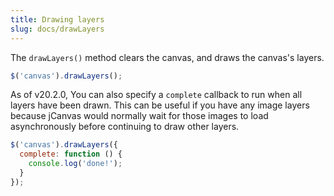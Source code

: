 ```yaml
---
title: Drawing layers
slug: docs/drawLayers
---
```


The `drawLayers()` method clears the canvas, and draws the canvas's layers.

```js
$('canvas').drawLayers();
```

As of v20.2.0, You can also specify a `complete` callback to run when all layers have been drawn. This can be useful if you have any image layers because jCanvas would normally wait for those images to load asynchronously before continuing to draw other layers.

```js
$('canvas').drawLayers({
  complete: function () {
    console.log('done!');
  }
});
```
